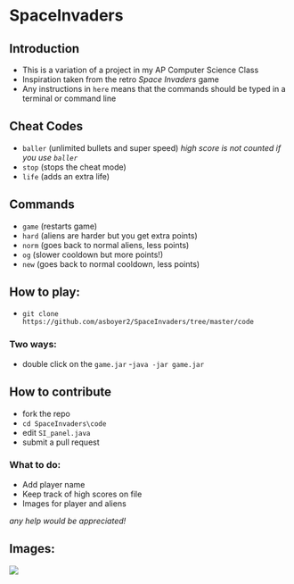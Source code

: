# SpaceInvaders

## Introduction
- This is a variation of a project in my AP Computer Science Class
- Inspiration taken from the retro *Space Invaders* game
- Any instructions in `here` means that the commands should be typed in a terminal or command line

## Cheat Codes
- `baller` (unlimited bullets and super speed) *high score is not counted if you use `baller`*
- `stop` (stops the cheat mode)
- `life` (adds an extra life)

## Commands
- `game` (restarts game)
- `hard` (aliens are harder but you get extra points)
- `norm` (goes back to normal aliens, less points) 
- `og` (slower cooldown but more points!)
- `new` (goes back to normal cooldown, less points)

## How to play:
- `git clone https://github.com/asboyer2/SpaceInvaders/tree/master/code`
### Two ways:
- double click on the `game.jar`
-`java -jar game.jar`

## How to contribute
- fork the repo
- `cd SpaceInvaders\code`
- edit `SI_panel.java`
- submit a pull request

### What to do:
- Add player name
- Keep track of high scores on file
- Images for player and aliens

*any help would be appreciated!*

## Images:
<img src="https://github.com/asboyer2/SpaceInvaders/blob/master/images/sample_image_1.png"/>

